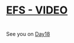 



# [EFS - VIDEO ](https://drive.google.com/file/d/1HgfLuuv_9gQIHisXs7aw7fGKHzsoLL5z/view?usp=sharing)
#
#
#
#
#

See you on [Day18](day18.md)
